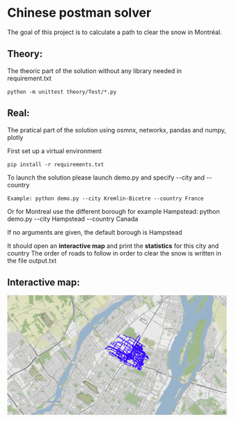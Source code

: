 # Chinese postman solver
The goal of this project is to calculate a path to clear the snow in Montréal.

## Theory:
The theoric part of the solution without any library needed in requirement.txt
```
python -m unittest theory/Test/*.py
```

## Real:
The pratical part of the solution using osmnx, networkx, pandas and numpy, plotly

First set up a virtual environment
```
pip install -r requirements.txt
```

To launch the solution please launch demo.py and specify --city and --country
```
Example: python demo.py --city Kremlin-Bicetre --country France
```

Or for Montreal use the different borough for example Hampstead:
python demo.py --city Hampstead --country Canada

If no arguments are given, the default borough is Hampstead

It should open an **interactive map** and print the **statistics** for this city
and country
The order of roads to follow in order to clear the snow is written in the file
output.txt

## Interactive map:
![Interactive map](image/InteractiveMapExemple.png)
